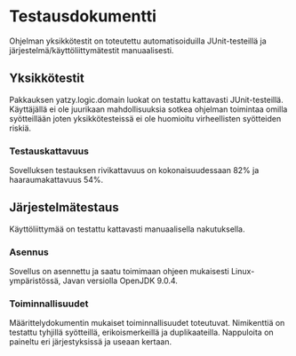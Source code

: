 # Testausdokumentti

Ohjelman yksikkötestit on toteutettu automatisoiduilla JUnit-testeillä ja järjestelmä/käyttöliittymätestit manuaalisesti.

## Yksikkötestit

Pakkauksen yatzy.logic.domain luokat on testattu kattavasti JUnit-testeillä. Käyttäjällä ei ole juurikaan mahdollisuuksia sotkea ohjelman toimintaa omilla syötteillään joten yksikkötesteissä ei ole huomioitu virheellisten syötteiden riskiä.

### Testauskattavuus

Sovelluksen testauksen rivikattavuus on kokonaisuudessaan 82% ja haaraumakattavuus 54%.

## Järjestelmätestaus

Käyttöliittymää on testattu kattavasti manuaalisella nakutuksella.

### Asennus

Sovellus on asennettu ja saatu toimimaan ohjeen mukaisesti Linux-ympäristössä, Javan versiolla OpenJDK 9.0.4.

### Toiminnallisuudet

Määrittelydokumentin mukaiset toiminnallisuudet toteutuvat. Nimikenttiä on testattu tyhjillä syötteillä, erikoismerkeillä ja duplikaateilla. Nappuloita on paineltu eri järjestyksissä ja useaan kertaan.
